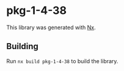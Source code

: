 # pkg-1-4-38

This library was generated with [Nx](https://nx.dev).

## Building

Run `nx build pkg-1-4-38` to build the library.
